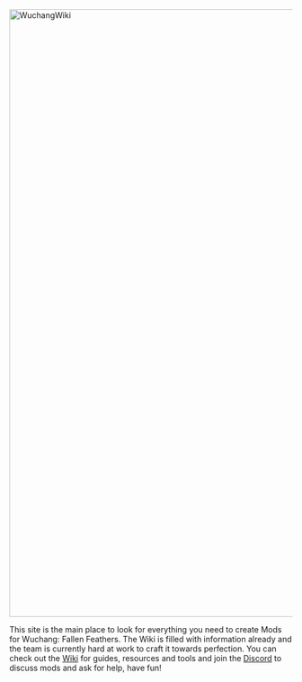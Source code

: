 <img width="1904" height="1079" alt="WuchangWiki" src="https://github.com/user-attachments/assets/04a68fc4-c5d6-48ec-93df-8af598ee9d12" />

This site is the main place to look for everything you need to create Mods for Wuchang: Fallen Feathers. The Wiki is filled with information already and the team is currently hard at work to craft it towards perfection.
You can check out the [Wiki](https://github.com/Wuchang-Fallen-Feathers-Modding-Guide-Modding-Team/Wuchang-Fallen-Feathers-Modding-Guide/wiki) for guides, resources and tools and join the [Discord](https://discord.gg/g3hTz4vX2h) to discuss mods and ask for help, have fun!
